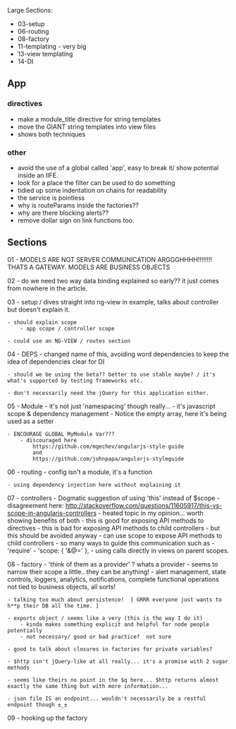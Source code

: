 Large Sections:
* 03-setup
* 06-routing
* 08-factory
* 11-templating - very big
* 13-view templating
* 14-DI

## App
### directives
- make a module_title directive for string templates
- move the GIANT string templates into view files
- shows both techniques

### other
- avoid the use of a global called 'app', easy to break it/ show potential inside an IIFE.
- look for a place the filter can be used to do something
- tidied up some indentation on chains for readability
- the service is pointless
- why is routeParams inside the factories??
- why are there blocking alerts??
- remove dollar sign on link functions too.

## Sections

01 - MODELS ARE NOT SERVER COMMUNICATION ARGGGHHHH!!!!!!!!
THATS A GATEWAY. MODELS ARE BUSINESS OBJECTS

02 - do we need two way data binding explained so early?? it just comes from nowhere in the article.

03 - setup / dives straight into ng-view in example, talks about controller but doesn't explain it.

    - should explain scope
        - app scope / controller scope

    - could use an NG-VIEW / routes section

04 - DEPS - changed name of this, avoiding word dependencies to keep the idea of dependencies clear for DI

    - should we be using the beta?? better to use stable maybe? / it's what's supported by testing frameworks etc.

    - don't necessarily need the jQuery for this application either.

05 - Module - it's not just 'namespacing' though really... 
        - it's javascript scope & dependency management 
    - Notice the empty array, here it's being used as a setter
    
    - ENCOURAGE GLOBAL MyModule Var???
        - discouraged here
            https://github.com/mgechev/angularjs-style-guide
            and
            https://github.com/johnpapa/angularjs-styleguide

06 - routing
    - config isn't a module, it's a function

    - using dependency injection here without explaining it

07 - controllers
    - Dogmatic suggestion of using 'this' instead of $scope
        - disagreement here:
            http://stackoverflow.com/questions/11605917/this-vs-scope-in-angularjs-controllers
        - heated topic in my opinion... worth showing benefits of both
            - this is good for exposing API methods to directives
            - this is bad for exposing API methods to child controllers
                - but this should be avoided anyway
            - can use scope to expose API methods to child controllers
            - so many ways to guide this communication such as 
                - 'require'
                - 'scope: { '&@=' },
                - using calls directly in views on parent scopes.

08 - factory
    - 'think of them as a provider' ? whats a provider
        - seems to narrow their scope a little.. they can be anything!
            - alert management, state controls, loggers, analytics, notifications, complete functional operations not tied to business objects, all sorts!

    - talking too much about persistence!  [ GRRR everyone just wants to h**p their DB all the time. ]

    - exports object / seems like a very (this is the way I do it)
        - kinda makes something explicit and helpful for node people potentially
        - not necessary/ good or bad practice?  not sure

    - good to talk about closures in factories for private variables?

    - $http isn't jQuery-like at all really... it's a promise with 2 sugar methods

    - seems like theirs no point in the $q here... $http returns almost exactly the same thing but with more information...

    - json file IS an endpoint... wouldn't necessarily be a restful endpoint though ±_±

09 - hooking up the factory


